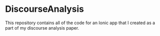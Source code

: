 # DiscourseAnalysis
This repository contains all of the code for an Ionic app that I created as a part of my discourse analysis paper.
